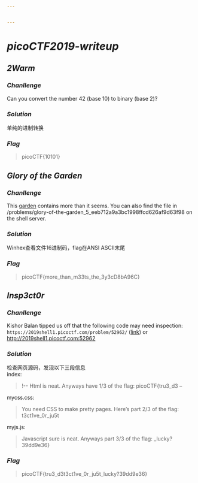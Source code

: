 ```yaml
---


---
```


<h1 id="picoctf2019-writeup"><em>picoCTF2019-writeup</em></h1>
<h2 id="warm"><em>2Warm</em></h2>
<h3 id="chanllenge"><em>Chanllenge</em></h3>
<p>Can you convert the number 42 (base 10) to binary (base 2)?</p>
<h3 id="solution"><em>Solution</em></h3>
<p>单纯的进制转换</p>
<h3 id="flag"><em>Flag</em></h3>
<blockquote>
<p>picoCTF{10101}</p>
</blockquote>
<h2 id="glory-of-the-garden"><em>Glory of the Garden</em></h2>
<h3 id="chanllenge-1"><em>Chanllenge</em></h3>
<p>This <a href="https://2019shell1.picoctf.com/static/6b58b3859f377f1cf4cabb0188d35e5c/garden.jpg">garden</a> contains more than it seems. You can also find the file in /problems/glory-of-the-garden_5_eeb712a9a3bc1998ffcd626af9d63f98 on the shell server.</p>
<h3 id="solution-1"><em>Solution</em></h3>
<p>Winhex查看文件16进制码，flag在ANSI ASCII末尾</p>
<h3 id="flag-1"><em>Flag</em></h3>
<blockquote>
<p>picoCTF{more_than_m33ts_the_3y3cD8bA96C}</p>
</blockquote>
<h2 id="insp3ct0r"><em>Insp3ct0r</em></h2>
<h3 id="chanllenge-2"><em>Chanllenge</em></h3>
<p>Kishor Balan tipped us off that the following code may need inspection: <code>https://2019shell1.picoctf.com/problem/52962/</code> (<a href="https://2019shell1.picoctf.com/problem/52962/">link</a>) or <a href="http://2019shell1.picoctf.com:52962">http://2019shell1.picoctf.com:52962</a></p>
<h3 id="solution-2"><em>Solution</em></h3>
<p>检查网页源码，发现以下三段信息<br>
index:</p>
<blockquote>
<p>!-- Html is neat. Anyways have 1/3 of the flag: picoCTF{tru3_d3 –</p>
</blockquote>
<p>mycss.css:</p>
<blockquote>
<p>You need CSS to make pretty pages. Here’s part 2/3 of the flag: t3ct1ve_0r_ju5t</p>
</blockquote>
<p>myjs.js:</p>
<blockquote>
<p>Javascript sure is neat. Anyways part 3/3 of the flag: _lucky?39dd9e36}</p>
</blockquote>
<h3 id="flag-2"><em>Flag</em></h3>
<blockquote>
<p>picoCTF{tru3_d3t3ct1ve_0r_ju5t_lucky?39dd9e36}</p>
</blockquote>

